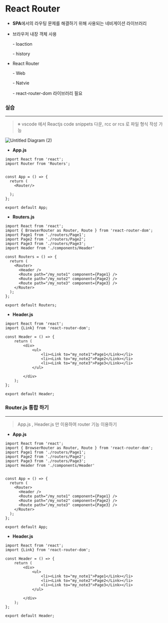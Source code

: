 # React Router

- **SPA**에서의 라우팅 문제를 해결하기 위해 사용되는 네비게이션 라이브러리

- 브라우저 내장 객체 사용

  \-  loaction

  \-  history

- React Router

  \-  Web

  \-  Natvie

  \-  react-router-dom 라이브러리 필요



### 실습

---

>  ※ vscode 에서 Reactjs code snippets 다운, rcc or rcs 로 파일 형식 작성 가능



![Untitled Diagram (2)](https://user-images.githubusercontent.com/58682321/74005281-ab4ec680-49bb-11ea-83fb-9c2ee31a4a48.png)







- **App.js**

```react
import React from 'react';
import Router from 'Routers';


const App = () => {
  return (
    <Router/>

  );
};

export default App;
```



- **Routers.js**

```react
import React from 'react';
import { BrowserRouter as Router, Route } from 'react-router-dom';
import Page1 from './routers/Page1';
import Page2 from './routers/Page2';
import Page3 from './routers/Page3';
import Header from './components/Header'

const Routers = () => {
  return (
    <Router>
      <Header />
      <Route path="/my_note1" component={Page1} />
      <Route path="/my_note2" component={Page2} />
      <Route path="/my_note3" component={Page3} />
    </Router>
  );
};

export default Routers;

```



- **Header.js**

```react
import React from 'react';
import {Link} from 'react-router-dom';

const Header = () => {
    return (
        <div>
            <ul>
                <li><Link to="my_note1">Page1</Link></li>
                <li><Link to="my_note2">Page2</Link></li>
                <li><Link to="my_note3">Page3</Link></li>
            </ul>
            
        </div>
    );
};

export default Header;
```





### Router.js 통합 하기

---

> App.js , Header.js 만 이용하여 router 기능 이용하기



- **App.js**

```react
import React from 'react';
import { BrowserRouter as Router, Route } from 'react-router-dom';
import Page1 from './routers/Page1';
import Page2 from './routers/Page2';
import Page3 from './routers/Page3';
import Header from './components/Header'


const App = () => {
  return (
    <Router>
      <Header />
      <Route path="/my_note1" component={Page1} />
      <Route path="/my_note2" component={Page2} />
      <Route path="/my_note3" component={Page3} />
    </Router>
  );
};

export default App;

```



- **Header.js**

```react
import React from 'react';
import {Link} from 'react-router-dom';

const Header = () => {
    return (
        <div>
            <ul>
                <li><Link to="my_note1">Page1</Link></li>
                <li><Link to="my_note2">Page2</Link></li>
                <li><Link to="my_note3">Page3</Link></li>
            </ul>
            
        </div>
    );
};

export default Header;
```


